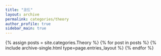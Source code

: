 ```yaml
---
title: "코드"
layout: archive
permalink: categories/theory
author_profile: true
sidebar_main: true
---
```



{% assign posts = site.categories.Theory %}
{% for post in posts %} {% include archive-single.html type=page.entries_layout %} {% endfor %}